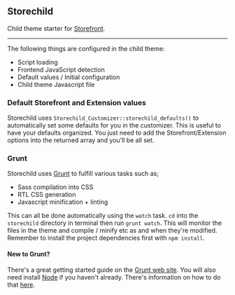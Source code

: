 ## Storechild

Child theme starter for [Storefront](https://www.woothemes.com/storefront/).

---

The following things are configured in the child theme:

* Script loading
* Frontend JavaScript detection
* Default values / Initial configuration
* Child theme Javascript file

### Default Storefront and Extension values

Storechild uses `Storechild_Customizer::storechild_defaults()` to automatically set some defaults for you in
the customizer. This is useful to have your defaults organized. You just need to add the Storefront/Extension
options into the returned array and you’ll be all set.

### Grunt
Storechild uses [Grunt](http://gruntjs.com/) to fulfill various tasks such as;

* Sass compilation into CSS
* RTL CSS generation
* Javascript minification + linting

This can all be done automatically using the `watch` task. `cd` into the `storechild` directory in terminal then run
`grunt watch`. This will monitor the files in the theme and compile / minify etc as and when they're modified. Remember
to install the project dependencies first with `npm install`.

#### New to Grunt?
There's a great getting started guide on the [Grunt web site](http://gruntjs.com/getting-started). You will also need
install [Node](https://nodejs.org/) if you haven't already. There's information on how to do that [here](https://docs.npmjs.com/getting-started/installing-node).